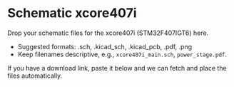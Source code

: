 # Schematic xcore407i

Drop your schematic files for the xcore407i (STM32F407IGT6) here.

- Suggested formats: .sch, .kicad_sch, .kicad_pcb, .pdf, .png
- Keep filenames descriptive, e.g., `xcore407i_main.sch`, `power_stage.pdf`.

If you have a download link, paste it below and we can fetch and place the files automatically.